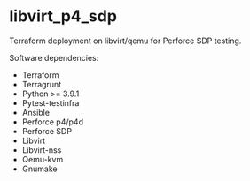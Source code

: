 # libvirt_p4_sdp
Terraform deployment on libvirt/qemu for Perforce SDP testing.

Software dependencies:

 - Terraform
 - Terragrunt
 - Python >= 3.9.1
 - Pytest-testinfra
 - Ansible
 - Perforce p4/p4d
 - Perforce SDP
 - Libvirt 
 - Libvirt-nss
 - Qemu-kvm
 - Gnumake
  
